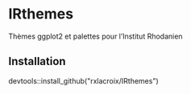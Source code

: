 # IRthemes

Thèmes ggplot2 et palettes pour l’Institut Rhodanien

## Installation

devtools::install_github("rxlacroix/IRthemes")
